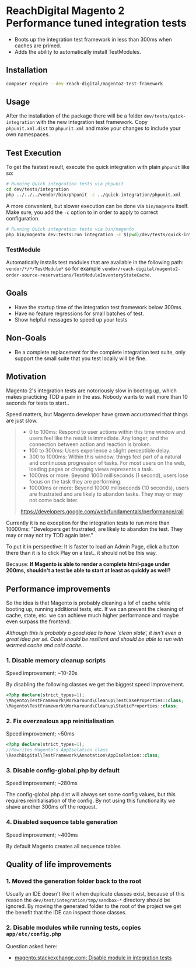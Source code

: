 # ReachDigital Magento 2 Performance tuned integration tests

- Boots up the integration test framework in less than 300ms when caches are
  primed.
- Adds the ability to automatically install TestModules.

## Installation

```bash
composer require --dev reach-digital/magento2-test-framework
```

## Usage

After the installation of the package there will be a folder
`dev/tests/quick-integration` with the new integration test framework. Copy
`phpunit.xml.dist` to `phpunit.xml` and make your changes to include your own
namespaces.

## Test Execution

To get the fastest result, execute the quick integration with plain `phpunit`
like so:

```bash
# Running Quick integration tests via phpunit
cd dev/tests/integration
php ../../../vendor/bin/phpunit -c ../quick-integration/phpunit.xml
```

A more convenient, but slower execution can be done via `bin/magento` itself.
Make sure, you add the `-c` option to in order to apply to correct
configuration.

```bash
# Running Quick integration tests via bin/magento
php bin/magento dev:tests:run integration -c $(pwd)/dev/tests/quick-integration/phpunit.xml
```

### TestModule

Automatically installs test modules that are available in the following path:
`vendor/*/*/TestModule*` so for example
`vendor/reach-digital/magento2-order-source-reservations/TestModuleInventoryStateCache`.

## Goals

- Have the startup time of the integration test framework below 300ms.
- Have no feature regressions for small batches of test.
- Show helpful messages to speed up your tests

## Non-Goals

- Be a complete replacement for the complete integration test suite, only
  support the small suite that you test locally will be fine.

## Motivation

Magento 2's integration tests are notoriously slow in booting up, which makes
practicing TDD a pain in the ass. Nobody wants to wait more than 10 seconds for
tests to start..

Speed matters, but Magento developer have grown accustomed that things are just
slow.

> - 0 to 100ms: Respond to user actions within this time window and users feel
>   like the result is immediate. Any longer, and the connection between action
>   and reaction is broken.
> - 100 to 300ms: Users experience a slight perceptible delay.
> - 300 to 1000ms: Within this window, things feel part of a natural and
>   continuous progression of tasks. For most users on the web, loading pages or
>   changing views represents a task.
> - 1000ms or more: Beyond 1000 milliseconds (1 second), users lose focus on the
>   task they are performing.
> - 10000ms or more: Beyond 10000 milliseconds (10 seconds), users are
>   frustrated and are likely to abandon tasks. They may or may not come back
>   later.
>
> https://developers.google.com/web/fundamentals/performance/rail

Currently it is no exception for the integration tests to run more than 10000ms:
"Developers get frustrated, are likely to abandon the test. They may or may not
try TDD again later."

To put it in perspective: It is faster to load an Admin Page, click a button
there than it is to click Play on a test.. it should not be this way.

Because: **If Magento is able to render a complete html-page under 200ms,
shouldn't a test be able to start at least as quickly as well?**

## Performance improvements

So the idea is that Magento is probably cleaning a lof of cache while booting
up, running additional tests, etc. If we can prevent the cleaning of cache,
state, etc. we can achieve much higher performance and maybe even surpass the
frontend.

_Although this is probably a good idea to have 'clean slate', it isn't even a
great idea per sé. Code should be resiliant and should be able to run with
warmed cache and cold cache.._

### 1. Disable memory cleanup scripts

Speed improvement; ~10-20s

By disabling the following classes we get the biggest speed improvement.

```php
<?php declare(strict_types=1);
\Magento\TestFramework\Workaround\Cleanup\TestCaseProperties::class;
\Magento\TestFramework\Workaround\Cleanup\StaticProperties::class;
```

### 2. Fix overzealous app reinitialisation

Speed improvement; ~50ms

```php
<?php declare(strict_types=1);
//Rewrites Magento's AppIsolation class
\ReachDigital\TestFramework\Annotation\AppIsolation::class;
```

### 3. Disable config-global.php by default

Speed improvement; ~280ms

The config-global.php.dist will always set some config values, but this requires
reinitialisation of the config. By not using this functionality we shave another
300ms off the request.

### 4. Disabled sequence table generation

Speed improvement; ~400ms

By default Magento creates all sequence tables

## Quality of life improvements

### 1. Moved the generation folder back to the root

Usually an IDE doesn't like it when duplicate classes exist, because of this
reason the `dev/test/integration/tmp/sandbox-*` directory should be ignored. By
moving the generated folder to the root of the project we get the benefit that
the IDE can inspect those classes.

### 2. Disable modules while running tests, copies `app/etc/config.php`

Question asked here:

- [magento.stackexchange.com: Disable module in integration tests](https://magento.stackexchange.com/questions/221736/disable-module-in-integration-tests-how-is-the-sandbox-config-php-written)
